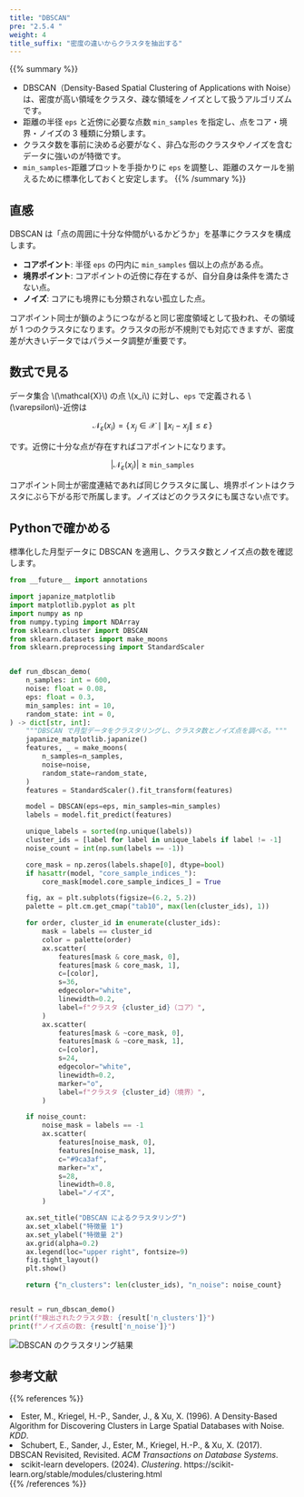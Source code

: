 ```yaml
---
title: "DBSCAN"
pre: "2.5.4 "
weight: 4
title_suffix: "密度の違いからクラスタを抽出する"
---
```


{{% summary %}}
- DBSCAN（Density-Based Spatial Clustering of Applications with Noise）は、密度が高い領域をクラスタ、疎な領域をノイズとして扱うアルゴリズムです。
- 距離の半径 `eps` と近傍に必要な点数 `min_samples` を指定し、点をコア・境界・ノイズの 3 種類に分類します。
- クラスタ数を事前に決める必要がなく、非凸な形のクラスタやノイズを含むデータに強いのが特徴です。
- `min_samples`-距離プロットを手掛かりに `eps` を調整し、距離のスケールを揃えるために標準化しておくと安定します。
{{% /summary %}}

## 直感
DBSCAN は「点の周囲に十分な仲間がいるかどうか」を基準にクラスタを構成します。

- **コアポイント**: 半径 `eps` の円内に `min_samples` 個以上の点がある点。
- **境界ポイント**: コアポイントの近傍に存在するが、自分自身は条件を満たさない点。
- **ノイズ**: コアにも境界にも分類されない孤立した点。

コアポイント同士が鎖のようにつながると同じ密度領域として扱われ、その領域が 1 つのクラスタになります。クラスタの形が不規則でも対応できますが、密度差が大きいデータではパラメータ調整が重要です。

## 数式で見る
データ集合 \\(\mathcal{X}\\) の点 \\(x_i\\) に対し、`eps` で定義される \\(\varepsilon\\)-近傍は

$$
\mathcal{N}_\varepsilon(x_i) = \{\, x_j \in \mathcal{X} \mid \lVert x_i - x_j \rVert \le \varepsilon \,\}
$$

です。近傍に十分な点が存在すればコアポイントになります。

$$
|\mathcal{N}_\varepsilon(x_i)| \ge \texttt{min\_samples}
$$

コアポイント同士が密度連結であれば同じクラスタに属し、境界ポイントはクラスタにぶら下がる形で所属します。ノイズはどのクラスタにも属さない点です。

## Pythonで確かめる
標準化した月型データに DBSCAN を適用し、クラスタ数とノイズ点の数を確認します。

```python
from __future__ import annotations

import japanize_matplotlib
import matplotlib.pyplot as plt
import numpy as np
from numpy.typing import NDArray
from sklearn.cluster import DBSCAN
from sklearn.datasets import make_moons
from sklearn.preprocessing import StandardScaler


def run_dbscan_demo(
    n_samples: int = 600,
    noise: float = 0.08,
    eps: float = 0.3,
    min_samples: int = 10,
    random_state: int = 0,
) -> dict[str, int]:
    """DBSCAN で月型データをクラスタリングし、クラスタ数とノイズ点を調べる。"""
    japanize_matplotlib.japanize()
    features, _ = make_moons(
        n_samples=n_samples,
        noise=noise,
        random_state=random_state,
    )
    features = StandardScaler().fit_transform(features)

    model = DBSCAN(eps=eps, min_samples=min_samples)
    labels = model.fit_predict(features)

    unique_labels = sorted(np.unique(labels))
    cluster_ids = [label for label in unique_labels if label != -1]
    noise_count = int(np.sum(labels == -1))

    core_mask = np.zeros(labels.shape[0], dtype=bool)
    if hasattr(model, "core_sample_indices_"):
        core_mask[model.core_sample_indices_] = True

    fig, ax = plt.subplots(figsize=(6.2, 5.2))
    palette = plt.cm.get_cmap("tab10", max(len(cluster_ids), 1))

    for order, cluster_id in enumerate(cluster_ids):
        mask = labels == cluster_id
        color = palette(order)
        ax.scatter(
            features[mask & core_mask, 0],
            features[mask & core_mask, 1],
            c=[color],
            s=36,
            edgecolor="white",
            linewidth=0.2,
            label=f"クラスタ {cluster_id}（コア）",
        )
        ax.scatter(
            features[mask & ~core_mask, 0],
            features[mask & ~core_mask, 1],
            c=[color],
            s=24,
            edgecolor="white",
            linewidth=0.2,
            marker="o",
            label=f"クラスタ {cluster_id}（境界）",
        )

    if noise_count:
        noise_mask = labels == -1
        ax.scatter(
            features[noise_mask, 0],
            features[noise_mask, 1],
            c="#9ca3af",
            marker="x",
            s=28,
            linewidth=0.8,
            label="ノイズ",
        )

    ax.set_title("DBSCAN によるクラスタリング")
    ax.set_xlabel("特徴量 1")
    ax.set_ylabel("特徴量 2")
    ax.grid(alpha=0.2)
    ax.legend(loc="upper right", fontsize=9)
    fig.tight_layout()
    plt.show()

    return {"n_clusters": len(cluster_ids), "n_noise": noise_count}


result = run_dbscan_demo()
print(f"検出されたクラスタ数: {result['n_clusters']}")
print(f"ノイズ点の数: {result['n_noise']}")
```


![DBSCAN のクラスタリング結果](/images/basic/clustering/dbscan_block01_ja.png)

## 参考文献
{{% references %}}
<li>Ester, M., Kriegel, H.-P., Sander, J., &amp; Xu, X. (1996). A Density-Based Algorithm for Discovering Clusters in Large Spatial Databases with Noise. <i>KDD</i>.</li>
<li>Schubert, E., Sander, J., Ester, M., Kriegel, H.-P., &amp; Xu, X. (2017). DBSCAN Revisited, Revisited. <i>ACM Transactions on Database Systems</i>.</li>
<li>scikit-learn developers. (2024). <i>Clustering</i>. https://scikit-learn.org/stable/modules/clustering.html</li>
{{% /references %}}
